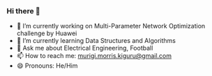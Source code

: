 ### Hi there 👋
- 🔭 I’m currently working on Multi-Parameter Network Optimization challenge by Huawei
- 🌱 I’m currently learning Data Structures and Algorithms
- 💬 Ask me about Electrical Engineering, Football
- 📫 How to reach me: murigi.morris.kiguru@gmail.com
- 😄 Pronouns: He/Him

<!--
**morris-murigi/morris-murigi** is a ✨ _special_ ✨ repository because its `README.md` (this file) appears on your GitHub profile.

Here are some ideas to get you started:

- 🔭 I’m currently working on ...
- 🌱 I’m currently learning ...
- 👯 I’m looking to collaborate on ...
- 🤔 I’m looking for help with ...
- 💬 Ask me about ...
- 📫 How to reach me: ...
- 😄 Pronouns: ...
- ⚡ Fun fact: ...
-->
